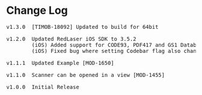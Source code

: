 # Change Log
<pre>
v1.3.0  [TIMOB-18092] Updated to build for 64bit

v1.2.0  Updated RedLaser iOS SDK to 3.5.2
        (iOS) Added support for CODE93, PDF417 and GS1 Databar barcodes
        (iOS) Fixed bug where setting Codebar flag also changed EAN8 flag

v1.1.1  Updated Example [MOD-1650]

v1.1.0  Scanner can be opened in a view [MOD-1455]

v1.0.0  Initial Release
</pre>

